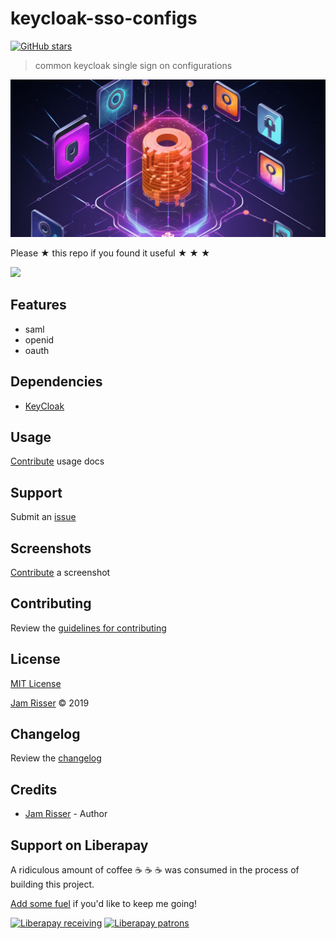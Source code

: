 # keycloak-sso-configs

[![GitHub stars](https://img.shields.io/github/stars/codejamninja/keycloak-sso-configs.svg?style=social&label=Stars)](https://github.com/codejamninja/keycloak-sso-configs)

> common keycloak single sign on configurations

![](assets/keycloak-sso-configs.png)

Please ★ this repo if you found it useful ★ ★ ★

![](assets/keycloak-sso-configs)

## Features

* saml
* openid
* oauth


## Dependencies

* [KeyCloak](https://www.keycloak.org)


## Usage

[Contribute](https://github.com/codejamninja/keycloak-sso-configs/blob/master/CONTRIBUTING.md) usage docs


## Support

Submit an [issue](https://github.com/codejamninja/keycloak-sso-configs/issues/new)


## Screenshots

[Contribute](https://github.com/codejamninja/keycloak-sso-configs/blob/master/CONTRIBUTING.md) a screenshot


## Contributing

Review the [guidelines for contributing](https://github.com/codejamninja/keycloak-sso-configs/blob/master/CONTRIBUTING.md)


## License

[MIT License](https://github.com/codejamninja/keycloak-sso-configs/blob/master/LICENSE)

[Jam Risser](https://codejam.ninja) © 2019


## Changelog

Review the [changelog](https://github.com/codejamninja/keycloak-sso-configs/blob/master/CHANGELOG.md)


## Credits

* [Jam Risser](https://codejam.ninja) - Author


## Support on Liberapay

A ridiculous amount of coffee ☕ ☕ ☕ was consumed in the process of building this project.

[Add some fuel](https://liberapay.com/codejamninja/donate) if you'd like to keep me going!

[![Liberapay receiving](https://img.shields.io/liberapay/receives/codejamninja.svg?style=flat-square)](https://liberapay.com/codejamninja/donate)
[![Liberapay patrons](https://img.shields.io/liberapay/patrons/codejamninja.svg?style=flat-square)](https://liberapay.com/codejamninja/donate)
